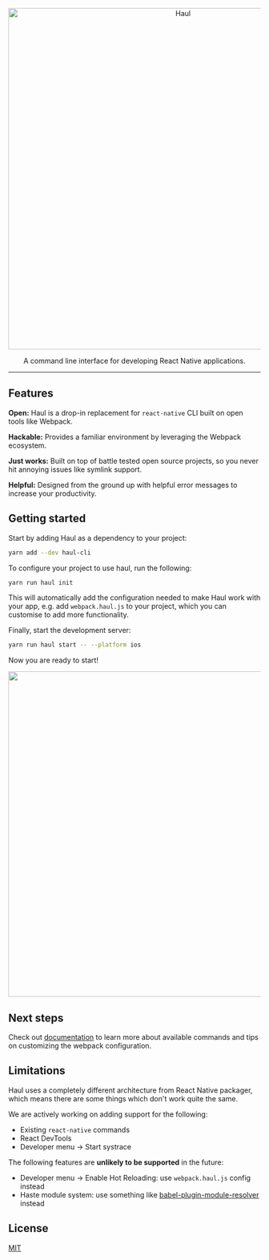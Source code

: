 <p align="center">
  <img alt="Haul" src="https://cloud.githubusercontent.com/assets/1174278/24501969/62aac782-1569-11e7-91f6-e0f731354ec1.png" width="682">
</p>

<p align="center">
  A command line interface for developing React Native applications.
</p>

---

## Features

**Open:** Haul is a drop-in replacement for `react-native` CLI built on open tools like Webpack.

**Hackable:** Provides a familiar environment by leveraging the Webpack ecosystem.

**Just works:** Built on top of battle tested open source projects, so you never hit annoying issues like symlink support. 

**Helpful:** Designed from the ground up with helpful error messages to increase your productivity.

## Getting started

Start by adding Haul as a dependency to your project:

```bash
yarn add --dev haul-cli
```

To configure your project to use haul, run the following:

```bash
yarn run haul init
```

This will automatically add the configuration needed to make Haul work with your app, e.g. add `webpack.haul.js` to your project, which you can customise to add more functionality.

Finally, start the development server:

```bash
yarn run haul start -- --platform ios
```

Now you are ready to start!

<img width="650" src="https://cloud.githubusercontent.com/assets/2464966/24395888/8957aba8-13a1-11e7-96a3-70d34d4b5069.png" />

## Next steps

Check out [documentation](./docs/README.md) to learn more about available commands and tips on customizing the webpack configuration.

## Limitations

Haul uses a completely different architecture from React Native packager, which means there are some things which don't work quite the same.

We are actively working on adding support for the following:

  - Existing `react-native` commands 
  - React DevTools
  - Developer menu -> Start systrace

The following features are **unlikely to be supported** in the future:

  - Developer menu -> Enable Hot Reloading: use `webpack.haul.js` config instead
  - Haste module system: use something like [babel-plugin-module-resolver](https://github.com/tleunen/babel-plugin-module-resolver) instead

## License

[MIT](./LICENSE.md)
